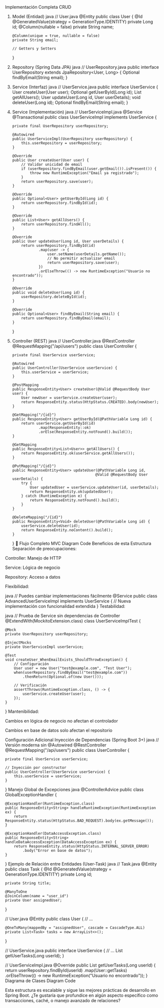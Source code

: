 Implementación Completa CRUD

1.  Model (Entidad)
    java
    // User.java
    @Entity
    public class User {
    @Id
    @GeneratedValue(strategy = GenerationType.IDENTITY)
    private Long id;
        @Column(nullable = false)
        private String name;

        @Column(unique = true, nullable = false)
        private String email;

        // Getters y Setters
    }
2.  Repository (Spring Data JPA)
    java
    // UserRepository.java
    public interface UserRepository extends JpaRepository<User, Long> {
    Optional<User> findByEmail(String email);
    }
3.  Service (Interfaz)
    java
    // UserService.java
    public interface UserService {
    User createUser(User user);
    Optional<User> getUserById(Long id);
    List<User> getAllUsers();
    User updateUser(Long id, User userDetails);
    void deleteUser(Long id);
    Optional<User> findByEmail(String email);
    }
4.  Service (Implementación)
    java
    // UserServiceImpl.java
    @Service
    @Transactional
    public class UserServiceImpl implements UserService {

        private final UserRepository userRepository;

        @Autowired
        public UserServiceImpl(UserRepository userRepository) {
            this.userRepository = userRepository;
        }

        @Override
        public User createUser(User user) {
            // Validar unicidad de email
            if (userRepository.findByEmail(user.getEmail()).isPresent()) {
                throw new RuntimeException("Email ya registrado");
            }
            return userRepository.save(user);
        }

        @Override
        public Optional<User> getUserById(Long id) {
            return userRepository.findById(id);
        }

        @Override
        public List<User> getAllUsers() {
            return userRepository.findAll();
        }

        @Override
        public User updateUser(Long id, User userDetails) {
            return userRepository.findById(id)
                    .map(user -> {
                        user.setName(userDetails.getName());
                        // No permitir actualizar email
                        return userRepository.save(user);
                    })
                    .orElseThrow(() -> new RuntimeException("Usuario no encontrado"));
        }

        @Override
        public void deleteUser(Long id) {
            userRepository.deleteById(id);
        }

        @Override
        public Optional<User> findByEmail(String email) {
            return userRepository.findByEmail(email);
        }

    }

5.  Controller (REST)
    java
    // UserController.java
    @RestController
    @RequestMapping("/api/users")
    public class UserController {

        private final UserService userService;

        @Autowired
        public UserController(UserService userService) {
            this.userService = userService;
        }

        @PostMapping
        public ResponseEntity<User> createUser(@Valid @RequestBody User user) {
            User newUser = userService.createUser(user);
            return ResponseEntity.status(HttpStatus.CREATED).body(newUser);
        }

        @GetMapping("/{id}")
        public ResponseEntity<User> getUserById(@PathVariable Long id) {
            return userService.getUserById(id)
                    .map(ResponseEntity::ok)
                    .orElse(ResponseEntity.notFound().build());
        }

        @GetMapping
        public ResponseEntity<List<User>> getAllUsers() {
            return ResponseEntity.ok(userService.getAllUsers());
        }

        @PutMapping("/{id}")
        public ResponseEntity<User> updateUser(@PathVariable Long id,
                                              @Valid @RequestBody User userDetails) {
            try {
                User updatedUser = userService.updateUser(id, userDetails);
                return ResponseEntity.ok(updatedUser);
            } catch (RuntimeException e) {
                return ResponseEntity.notFound().build();
            }
        }

        @DeleteMapping("/{id}")
        public ResponseEntity<Void> deleteUser(@PathVariable Long id) {
            userService.deleteUser(id);
            return ResponseEntity.noContent().build();
        }

    }
    🔄 Flujo Completo MVC
    Diagram
    Code
    Beneficios de esta Estructura
    Separación de preocupaciones:

Controller: Manejo de HTTP

Service: Lógica de negocio

Repository: Acceso a datos

Flexibilidad:

java
// Puedes cambiar implementaciones fácilmente
@Service
public class AdvancedUserServiceImpl implements UserService {
// Nueva implementación con funcionalidad extendida
}
Testabilidad:

java
// Prueba de Service sin dependencias de Controller
@ExtendWith(MockitoExtension.class)
class UserServiceImplTest {

    @Mock
    private UserRepository userRepository;

    @InjectMocks
    private UserServiceImpl userService;

    @Test
    void createUser_WhenEmailExists_ShouldThrowException() {
        // Configuración
        User user = new User("test@example.com", "Test User");
        when(userRepository.findByEmail("test@example.com"))
            .thenReturn(Optional.of(new User()));

        // Verificación
        assertThrows(RuntimeException.class, () -> {
            userService.createUser(user);
        });
    }

}
Mantenibilidad:

Cambios en lógica de negocio no afectan el controlador

Cambios en base de datos solo afectan el repositorio

Configuración Adicional
Inyección de Dependencias (Spring Boot 3+)
java
// Versión moderna sin @Autowired
@RestController
@RequestMapping("/api/users")
public class UserController {

    private final UserService userService;

    // Inyección por constructor
    public UserController(UserService userService) {
        this.userService = userService;
    }

}
Manejo Global de Excepciones
java
@ControllerAdvice
public class GlobalExceptionHandler {

    @ExceptionHandler(RuntimeException.class)
    public ResponseEntity<String> handleRuntimeException(RuntimeException ex) {
        return ResponseEntity.status(HttpStatus.BAD_REQUEST).body(ex.getMessage());
    }

    @ExceptionHandler(DataAccessException.class)
    public ResponseEntity<String> handleDataAccessException(DataAccessException ex) {
        return ResponseEntity.status(HttpStatus.INTERNAL_SERVER_ERROR)
            .body("Error en base de datos");
    }

}
Ejemplo de Relación entre Entidades (User-Task)
java
// Task.java
@Entity
public class Task {
@Id
@GeneratedValue(strategy = GenerationType.IDENTITY)
private Long id;

    private String title;

    @ManyToOne
    @JoinColumn(name = "user_id")
    private User assignedUser;

}

// User.java
@Entity
public class User {
// ...

    @OneToMany(mappedBy = "assignedUser", cascade = CascadeType.ALL)
    private List<Task> tasks = new ArrayList<>();

}

// UserService.java
public interface UserService {
// ...
List<Task> getUserTasks(Long userId);
}

// UserServiceImpl.java
@Override
public List<Task> getUserTasks(Long userId) {
return userRepository.findById(userId)
.map(User::getTasks)
.orElseThrow(() -> new RuntimeException("Usuario no encontrado"));
}
Diagrama de Clases
Diagram
Code

Esta estructura es escalable y sigue las mejores prácticas de desarrollo en Spring Boot. ¿Te gustaría que profundice en algún aspecto específico como transacciones, caché, o manejo avanzado de relaciones?
